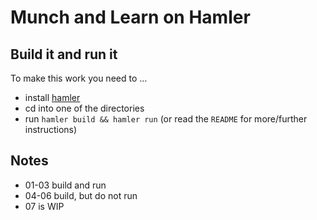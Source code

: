 # Munch and Learn on Hamler

## Build it and run it

To make this work you need to ...

* install [hamler](https://github.com/hamler-lang/hamler)
* cd into one of the directories
* run `hamler build && hamler run` (or read the `README` for more/further instructions)

## Notes

* 01-03 build and run
* 04-06 build, but do not run
* 07 is WIP

